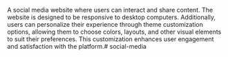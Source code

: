 A social media website where users can interact and share content. The website is designed to be responsive to desktop computers. Additionally, users can personalize their experience through theme customization options, allowing them to choose colors, layouts, and other visual elements to suit their preferences. This customization enhances user engagement and satisfaction with the platform.# social-media
